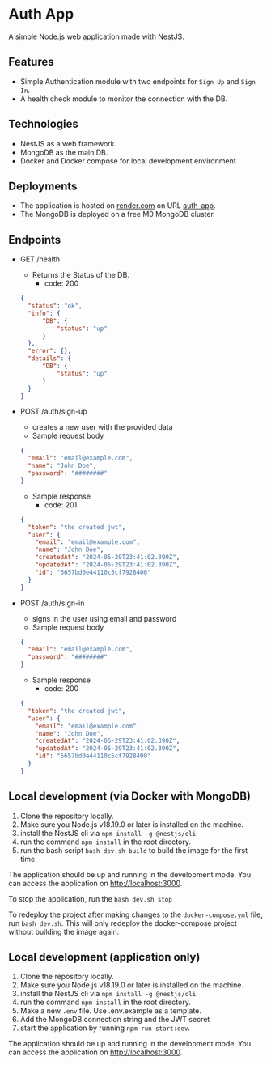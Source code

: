 # Auth App

A simple Node.js web application made with NestJS.

## Features

- Simple Authentication module with two endpoints for `Sign Up` and `Sign In`.
- A health check module to monitor the connection with the DB.

## Technologies

- NestJS as a web framework.
- MongoDB as the main DB.
- Docker and Docker compose for local development environment

## Deployments

- The application is hosted on [render.com](https://render.com) on URL [auth-app](https://auth-app-fkjz.onrender.com).
- The MongoDB is deployed on a free M0 MongoDB cluster.

## Endpoints

- GET /health
  - Returns the Status of the DB.
    - code: 200
  ```JSON
  {
    "status": "ok",
    "info": {
        "DB": {
            "status": "up"
        }
    },
    "error": {},
    "details": {
        "DB": {
            "status": "up"
        }
    }
  }
  ```
- POST /auth/sign-up

  - creates a new user with the provided data
  - Sample request body

  ```JSON
  {
    "email": "email@example.com",
    "name": "John Doe",
    "password": "########"
  }
  ```

  - Sample response
    - code: 201

  ```JSON
  {
    "token": "the created jwt",
    "user": {
      "email": "email@example.com",
      "name": "John Doe",
      "createdAt": "2024-05-29T23:41:02.390Z",
      "updatedAt": "2024-05-29T23:41:02.390Z",
      "id": "6657bd0e44110c5cf7928400"
    }
  }
  ```

- POST /auth/sign-in

  - signs in the user using email and password
  - Sample request body

  ```JSON
  {
    "email": "email@example.com",
    "password": "########"
  }
  ```

  - Sample response
    - code: 200

  ```JSON
  {
    "token": "the created jwt",
    "user": {
      "email": "email@example.com",
      "name": "John Doe",
      "createdAt": "2024-05-29T23:41:02.390Z",
      "updatedAt": "2024-05-29T23:41:02.390Z",
      "id": "6657bd0e44110c5cf7928400"
    }
  }
  ```

## Local development (via Docker with MongoDB)

1. Clone the repository locally.
2. Make sure you Node.js v18.19.0 or later is installed on the machine.
3. install the NestJS cli via `npm install -g @nestjs/cli`.
4. run the command `npm install` in the root directory.
5. run the bash script `bash dev.sh build` to build the image for the first time.

The application should be up and running in the development mode. You can access the application on [http://localhost:3000](http://localhost:3000).

To stop the application, run the `bash dev.sh stop`

To redeploy the project after making changes to the `docker-compose.yml` file, run `bash dev.sh`. This will only redeploy the docker-compose project without building the image again.

## Local development (application only)

1. Clone the repository locally.
2. Make sure you Node.js v18.19.0 or later is installed on the machine.
3. install the NestJS cli via `npm install -g @nestjs/cli`.
4. run the command `npm install` in the root directory.
5. Make a new `.env` file. Use .env.example as a template.
6. Add the MongoDB connection string and the JWT secret
7. start the application by running `npm run start:dev`.

The application should be up and running in the development mode. You can access the application on [http://localhost:3000](http://localhost:3000).
